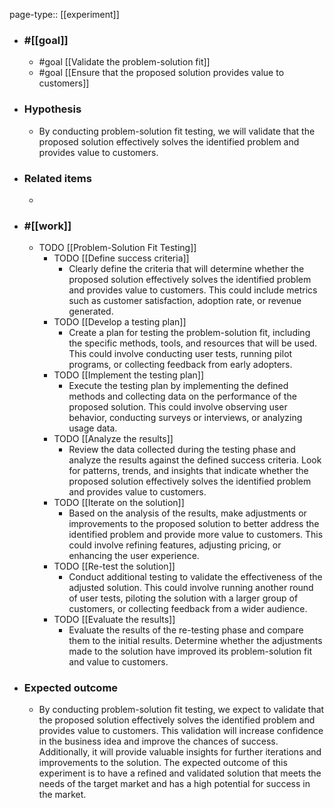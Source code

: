 page-type:: [[experiment]]



  - ### #[[goal]]
    - #goal [[Validate the problem-solution fit]]
    - #goal [[Ensure that the proposed solution provides value to customers]]
  - ### Hypothesis
    - By conducting problem-solution fit testing, we will validate that the proposed solution effectively solves the identified problem and provides value to customers.
  - ### Related items
    - 
  - ### #[[work]]
    - TODO [[Problem-Solution Fit Testing]]
      - TODO [[Define success criteria]]
        - Clearly define the criteria that will determine whether the proposed solution effectively solves the identified problem and provides value to customers. This could include metrics such as customer satisfaction, adoption rate, or revenue generated.
      - TODO [[Develop a testing plan]]
        - Create a plan for testing the problem-solution fit, including the specific methods, tools, and resources that will be used. This could involve conducting user tests, running pilot programs, or collecting feedback from early adopters.
      - TODO [[Implement the testing plan]]
        - Execute the testing plan by implementing the defined methods and collecting data on the performance of the proposed solution. This could involve observing user behavior, conducting surveys or interviews, or analyzing usage data.
      - TODO [[Analyze the results]]
        - Review the data collected during the testing phase and analyze the results against the defined success criteria. Look for patterns, trends, and insights that indicate whether the proposed solution effectively solves the identified problem and provides value to customers.
      - TODO [[Iterate on the solution]]
        - Based on the analysis of the results, make adjustments or improvements to the proposed solution to better address the identified problem and provide more value to customers. This could involve refining features, adjusting pricing, or enhancing the user experience.
      - TODO [[Re-test the solution]]
        - Conduct additional testing to validate the effectiveness of the adjusted solution. This could involve running another round of user tests, piloting the solution with a larger group of customers, or collecting feedback from a wider audience.
      - TODO [[Evaluate the results]]
        - Evaluate the results of the re-testing phase and compare them to the initial results. Determine whether the adjustments made to the solution have improved its problem-solution fit and value to customers.
  - ### Expected outcome
    - By conducting problem-solution fit testing, we expect to validate that the proposed solution effectively solves the identified problem and provides value to customers. This validation will increase confidence in the business idea and improve the chances of success. Additionally, it will provide valuable insights for further iterations and improvements to the solution. The expected outcome of this experiment is to have a refined and validated solution that meets the needs of the target market and has a high potential for success in the market.

